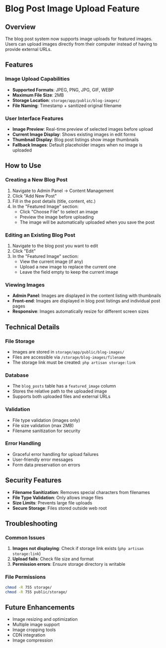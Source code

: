 # Blog Post Image Upload Feature

## Overview
The blog post system now supports image uploads for featured images. Users can upload images directly from their computer instead of having to provide external URLs.

## Features

### Image Upload Capabilities
- **Supported Formats**: JPEG, PNG, JPG, GIF, WEBP
- **Maximum File Size**: 2MB
- **Storage Location**: `storage/app/public/blog-images/`
- **File Naming**: Timestamp + sanitized original filename

### User Interface Features
- **Image Preview**: Real-time preview of selected images before upload
- **Current Image Display**: Shows existing images in edit forms
- **Thumbnail Display**: Blog post listings show image thumbnails
- **Fallback Images**: Default placeholder images when no image is uploaded

## How to Use

### Creating a New Blog Post
1. Navigate to Admin Panel → Content Management
2. Click "Add New Post"
3. Fill in the post details (title, content, etc.)
4. In the "Featured Image" section:
   - Click "Choose File" to select an image
   - Preview the image before uploading
   - The image will be automatically uploaded when you save the post

### Editing an Existing Blog Post
1. Navigate to the blog post you want to edit
2. Click "Edit"
3. In the "Featured Image" section:
   - View the current image (if any)
   - Upload a new image to replace the current one
   - Leave the field empty to keep the current image

### Viewing Images
- **Admin Panel**: Images are displayed in the content listing with thumbnails
- **Front-end**: Images are displayed in blog post listings and individual post pages
- **Responsive**: Images automatically resize for different screen sizes

## Technical Details

### File Storage
- Images are stored in `storage/app/public/blog-images/`
- Files are accessible via `/storage/blog-images/filename`
- The storage link must be created: `php artisan storage:link`

### Database
- The `blog_posts` table has a `featured_image` column
- Stores the relative path to the uploaded image
- Supports both uploaded files and external URLs

### Validation
- File type validation (images only)
- File size validation (max 2MB)
- Filename sanitization for security

### Error Handling
- Graceful error handling for upload failures
- User-friendly error messages
- Form data preservation on errors

## Security Features
- **Filename Sanitization**: Removes special characters from filenames
- **File Type Validation**: Only allows image files
- **Size Limits**: Prevents large file uploads
- **Secure Storage**: Files stored outside web root

## Troubleshooting

### Common Issues
1. **Images not displaying**: Check if storage link exists (`php artisan storage:link`)
2. **Upload fails**: Check file size and format
3. **Permission errors**: Ensure storage directory is writable

### File Permissions
```bash
chmod -R 755 storage/
chmod -R 755 public/storage/
```

## Future Enhancements
- Image resizing and optimization
- Multiple image support
- Image cropping tools
- CDN integration
- Image compression
